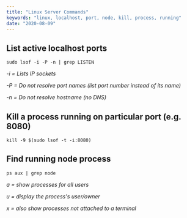 ```yaml
---
title: "Linux Server Commands"
keywords: "linux, localhost, port, node, kill, process, running"
date: "2020-08-09"
---
```


## List active localhost ports

```
sudo lsof -i -P -n | grep LISTEN
```

_-i = Lists IP sockets_

_-P = Do not resolve port names (list port number instead of its name)_

_-n = Do not resolve hostname (no DNS)_

## Kill a process running on particular port (e.g. 8080)

```
kill -9 $(sudo lsof -t -i:8080)
```

## Find running node process

```
ps aux | grep node
```

_a = show processes for all users_

_u = display the process's user/owner_

_x = also show processes not attached to a terminal_
